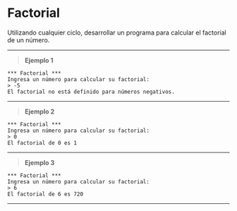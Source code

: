 ﻿# Factorial

Utilizando cualquier ciclo, desarrollar un programa para calcular el factorial de un número.

---

> **Ejemplo 1**

```
*** Factorial ***
Ingresa un número para calcular su factorial:
> -5
El factorial no está definido para números negativos.
```

---

> **Ejemplo 2**

```
*** Factorial ***
Ingresa un número para calcular su factorial:
> 0
El factorial de 0 es 1
```

---

> **Ejemplo 3**

```
*** Factorial ***
Ingresa un número para calcular su factorial:
> 6
El factorial de 6 es 720
```

---
